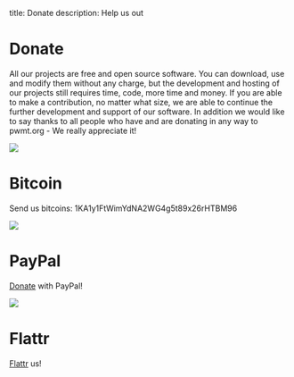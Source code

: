 title: Donate
description: Help us out

# Donate

All our projects are free and open source software. You can download, use and
modify them without any charge, but the development and hosting of our projects
still requires time, code, more time and money. If you are able to make a
contribution, no matter what size, we are able to continue the further
development and support of our software. In addition we would like to say thanks
to all people who have and are donating in any way to pwmt.org - We really
appreciate it!

<div class="row feature">
  <div class="col-sm-4 item">
    <img src="/static/img/icon-bitcoin.png" />
    <h1>Bitcoin</h1>
    <p>Send us bitcoins: 1KA1y1FtWimYdNA2WG4g5t89x26rHTBM96</p>
  </div>
  <div class="col-sm-4 item">
    <img src="/static/img/icon-paypal.png" />
    <h1>PayPal</h1>
    <p><a
    href="https://www.paypal.com/cgi-bin/webscr?cmd=_s-xclick&hosted_button_id=VZG8ZQJWALXV6">Donate</a>
    with PayPal!
  </div>
  <div class="col-sm-4 item">
    <img src="/static/img/icon-flattr.png" />
    <h1>Flattr</h1>
    <p><a href="https://flattr.com/thing/254992/pwmt-on-Flattr">Flattr</a> us!
  </div>
</div>
